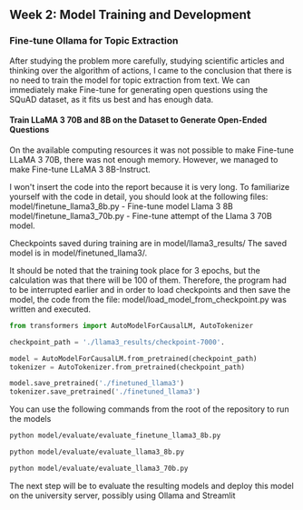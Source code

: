 ## Week 2: Model Training and Development

### Fine-tune Ollama for Topic Extraction
After studying the problem more carefully, studying scientific articles and thinking over the algorithm of actions, I came to the conclusion that there is no need to train the model for topic extraction from text. We can immediately make Fine-tune for generating open questions using the SQuAD dataset, as it fits us best and has enough data.


#### Train LLaMA 3 70B and 8B on the Dataset to Generate Open-Ended Questions
On the available computing resources it was not possible to make Fine-tune LLaMA 3 70B, there was not enough memory. 
However, we managed to make Fine-tune LLaMA 3 8B-Instruct. 

I won't insert the code into the report because it is very long.
To familiarize yourself with the code in detail, you should look at the following files:
model/finetune_llama3_8b.py - Fine-tune model Llama 3 8B
model/finetune_llama3_70b.py - Fine-tune attempt of the Llama 3 70B model.

Checkpoints saved during training are in model/llama3_results/
The saved model is in model/finetuned_llama3/.

It should be noted that the training took place for 3 epochs, but the calculation was that there will be 100 of them. 
Therefore, the program had to be interrupted earlier and in order to load checkpoints and then save the model, the code from the file: model/load_model_from_checkpoint.py was written and executed.
```python
from transformers import AutoModelForCausalLM, AutoTokenizer

checkpoint_path = './llama3_results/checkpoint-7000'.

model = AutoModelForCausalLM.from_pretrained(checkpoint_path)
tokenizer = AutoTokenizer.from_pretrained(checkpoint_path)

model.save_pretrained('./finetuned_llama3')
tokenizer.save_pretrained('./finetuned_llama3')
```

You can use the following commands from the root of the repository to run the models
```bash
python model/evaluate/evaluate_finetune_llama3_8b.py 
```

```bash
python model/evaluate/evaluate_llama3_8b.py 
```

```bash
python model/evaluate/evaluate_llama3_70b.py 
```

The next step will be to evaluate the resulting models and deploy this model on the university server, possibly using Ollama and Streamlit